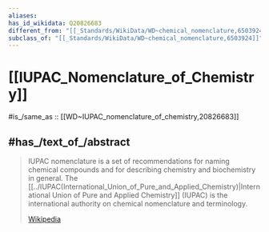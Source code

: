 ```yaml
---
aliases:
has_id_wikidata: Q20826683
different_from: "[[_Standards/WikiData/WD~chemical_nomenclature,6503924]]"
subclass_of: "[[_Standards/WikiData/WD~chemical_nomenclature,6503924]]"
---
```


# [[IUPAC_Nomenclature_of_Chemistry]] 

#is_/same_as :: [[WD~IUPAC_nomenclature_of_chemistry,20826683]] 

## #has_/text_of_/abstract 

> IUPAC nomenclature is a set of recommendations for naming chemical compounds and for describing chemistry and biochemistry in general. The [[../IUPAC(International_Union_of_Pure_and_Applied_Chemistry)|International Union of Pure and Applied Chemistry]] (IUPAC) is the international authority on chemical nomenclature and terminology.
>
> [Wikipedia](https://en.wikipedia.org/wiki/IUPAC%20nomenclature%20of%20chemistry) 

